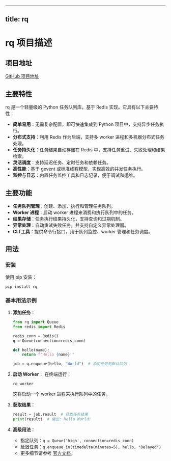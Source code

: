 
---
title: rq
---

# rq 项目描述

## 项目地址
[GitHub 项目地址](https://github.com/rq/rq)

## 主要特性
rq 是一个轻量级的 Python 任务队列库，基于 Redis 实现。它具有以下主要特性：
- **简单易用**：无需复杂配置，即可快速集成到 Python 项目中，支持异步任务执行。
- **分布式支持**：利用 Redis 作为后端，支持多 worker 进程和多机器分布式任务处理。
- **任务持久化**：任务结果自动存储在 Redis 中，支持任务重试、失败处理和结果检索。
- **灵活调度**：支持延迟任务、定时任务和依赖任务。
- **高性能**：基于 gevent 或标准线程模型，实现高效的并发任务执行。
- **监控与日志**：内置任务监控工具和日志记录，便于调试和运维。

## 主要功能
- **任务队列管理**：创建、添加、执行和管理任务队列。
- **Worker 进程**：启动 worker 进程来消费和执行队列中的任务。
- **结果存储**：任务执行结果持久化，支持查询和过期机制。
- **异常处理**：自动重试失败任务，并支持自定义异常处理器。
- **CLI 工具**：提供命令行接口，用于队列监控、worker 管理和任务调度。

## 用法
### 安装
使用 pip 安装：
```
pip install rq
```

### 基本用法示例
1. **添加任务**：
   ```python
   from rq import Queue
   from redis import Redis

   redis_conn = Redis()
   q = Queue(connection=redis_conn)

   def hello(name):
       return f"Hello {name}!"

   job = q.enqueue(hello, "World")  # 添加任务到默认队列
   ```

2. **启动 Worker**：
   在终端运行：
   ```
   rq worker
   ```
   这将启动一个 worker 进程来执行队列中的任务。

3. **获取结果**：
   ```python
   result = job.result  # 获取任务结果
   print(result)  # 输出: Hello World!
   ```

4. **高级用法**：
   - 指定队列：`q = Queue('high', connection=redis_conn)`
   - 延迟任务：`q.enqueue_in(timedelta(minutes=5), hello, "Delayed")`
   - 更多细节请参考 [官方文档](https://python-rq.org/)。
